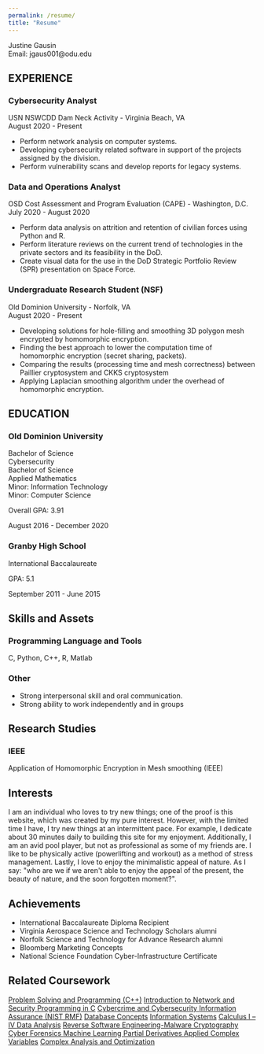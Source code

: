 ```yaml
---
permalink: /resume/
title: "Resume"
---
```

<link rel="stylesheet" href="/assets/css/new.css">

<div> Justine Gausin </div>
<div> Email: jgaus001@odu.edu </div>



<div>
  <h2> EXPERIENCE </h2>
  <div>
   <h3>Cybersecurity Analyst</h3>
     <div>USN NSWCDD Dam Neck Activity - Virginia Beach, VA</div>
      <div> <span class="text-color"> August 2020 - Present</span></div>
    <p>
    <ul>
      <li> Perform network analysis on computer systems. </li>
      <li> Developing cybersecurity related software in support of the projects assigned by the division.</li>
      <li> Perform vulnerability scans and develop reports for legacy systems. </li>
    </ul>
    </p>
   </div>
</div>
<!--                                                                                         -->
<div> </div>
<div>
  <div>
   <h3>Data and Operations Analyst</h3>
     <div>OSD Cost Assessment and Program Evaluation (CAPE) - Washington, D.C.</div>
      <div> <span class="text-color"> July 2020 - August 2020 </span></div>
    <p>
    <ul>
      <li> Perform data analysis on attrition and retention of civilian forces using Python and R. </li>
      <li> Perform literature reviews on the current trend of technologies in the private sectors and its feasibility in the DoD. </li>
      <li> Create visual data for the use in the DoD Strategic Portfolio Review (SPR) presentation on Space Force. </li>
    </ul>
    </p>
   </div>
</div>
<!--                                                                                         -->
<div> </div>
<div>
  <div>
   <h3 class="heading">Undergraduate Research Student (NSF) </h3>
    <div> 
     <div>Old Dominion University - Norfolk, VA</div>
    <div> <span class="text-color"> August 2020 - Present </span></div>
    <p>
    <ul>
      <li> Developing solutions for hole-filling and smoothing 3D polygon mesh encrypted by homomorphic encryption. </li>
      <li> Finding the best approach to lower the computation time of homomorphic encryption (secret sharing, packets).</li>
      <li> Comparing the results (processing time and mesh correctness) between Paillier cryptosystem and CKKS cryptosystem </li>
      <li> Applying Laplacian smoothing algorithm under the overhead of homomorphic encryption. </li>
    </ul>
    </p>
   </div>
   
</div>

<!--                                                                  EDUCATION                                                                   -->

<div>
 <h2>EDUCATION</h2>
   <div>
     <div>
      <h3>Old Dominion University</h3>
         <div>Bachelor of Science</div>
          <div>Cybersecurity</div>
         <div>Bachelor of Science</div>
         <div> Applied Mathematics</div>
       <div> Minor: Information Technology </div>
       <div> Minor: Computer Science </div>
       <p> Overall GPA: 3.91 </p>
     </div>
     <div ><span>August 2016 - December 2020</span></div>
    </div>               
   <div>
     <div>
       <h3>Granby High School </h3>
       <div> International Baccalaureate </div>
       <p>GPA: 5.1 </p>
     </div>
     <div><span> September 2011 - June 2015</span></div>
    </div>
</div>


<div>
 <h2>Skills and Assets</h2>
   <div>
     <div>
      <h3>Programming Language and Tools</h3>
         <div>C, Python, C++, R, Matlab</div>
     </div>
   </div>               
<div>
     <div>
      <h3>Other</h3>
      <ul>
           <li> Strong interpersonal skill and oral communication. </li>
           <li> Strong ability to work independently and in groups </li>
       </ul>
     </div>
   </div>   
</div>

<div>
 <h2>Research Studies</h2>
   <div>
     <div>
      <h3>IEEE</h3>
       <div> Application of Homomorphic Encryption in Mesh smoothing (IEEE) </div>
     </div>
   </div>               
</div>

<div>
 <h2>Interests</h2>
   <p> 
    I am an individual who loves to try new things; one of the proof is this website, which was created by my pure interest. However, with the limited time I have, I try new things at an intermittent pace. For example, I dedicate about 30 minutes daily to building this site for my enjoyment. Additionally, I am an avid pool player, but not as professional as some of my friends are. I like to be physically active (powerlifting and workout) as a method of stress management. Lastly, I love to enjoy the minimalistic appeal of nature. As I say: "who are we if we aren't able to enjoy the appeal of the present, the beauty of nature, and the soon forgotten moment?".  
   </p> 
</div>



<div>
 <h2>Achievements</h2>           
 <div>
      <ul>
        <li> International Baccalaureate Diploma Recipient</li>
        <li> Virginia Aerospace Science and Technology Scholars alumni </li>
        <li> Norfolk Science and Technology for Advance Research alumni</li>
        <li> Bloomberg Marketing Concepts </li>
        <li> National Science Foundation Cyber-Infrastructure Certificate </li>
       </ul>
 </div>   
</div>

<div>
  <h2> Related Coursework </h2>
  <div class = "notice--warning">
    <a href="#" class="btn btn--inverse .btn--small">Problem Solving and Programming (C++)</a>
    <a href="#" class="btn btn--inverse .btn--small">Introduction to Network and Security </a>
    <a href="#" class="btn btn--inverse .btn--small">Programming in C</a>
    <a href="#" class="btn btn--inverse .btn--small">Cybercrime and Cybersecurity </a>
    <a href="#" class="btn btn--inverse .btn--small">Information Assurance (NIST RMF)</a>
    <a href="#" class="btn btn--inverse .btn--small">Database Concepts</a>
    <a href="#" class="btn btn--inverse .btn--small">Information Systems</a>
    <a href="#" class="btn btn--inverse .btn--small">Calculus I – IV </a>
    <a href="#" class="btn btn--inverse .btn--small">Data Analysis</a>
    <a href="#" class="btn btn--inverse .btn--small">Reverse Software Engineering-Malware </a>
    <a href="#" class="btn btn--inverse .btn--small">Cryptography</a>
    <a href="#" class="btn btn--inverse .btn--small">Cyber Forensics </a>
    <a href="#" class="btn btn--inverse .btn--small">Machine Learning </a>
    <a href="#" class="btn btn--inverse .btn--small">Partial Derivatives </a>
    <a href="#" class="btn btn--inverse .btn--small">Applied Complex Variables</a>
    <a href="#" class="btn btn--inverse .btn--small">Complex Analysis and Optimization </a>
  </div>
</div>
 


